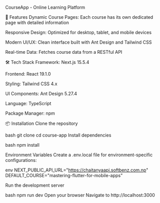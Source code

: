 CourseApp - Online Learning Platform

🚀 Features
Dynamic Course Pages: Each course has its own dedicated page with detailed information

Responsive Design: Optimized for desktop, tablet, and mobile devices

Modern UI/UX: Clean interface built with Ant Design and Tailwind CSS

Real-time Data: Fetches course data from a RESTful API

🛠 Tech Stack
Framework: Next.js 15.5.4

Frontend: React 19.1.0

Styling: Tailwind CSS 4.x

UI Components: Ant Design 5.27.4

Language: TypeScript

Package Manager: npm

📦 Installation
Clone the repository

bash
git clone <repository-url>
cd course-app
Install dependencies

bash
npm install

Environment Variables
Create a .env.local file for environment-specific configurations:

env
NEXT_PUBLIC_API_URL="https://chaitanyaapi.softbenz.com.np"
DEFAULT_COURSE="mastering-flutter-for-mobile-apps"

Run the development server

bash
npm run dev
Open your browser
Navigate to http://localhost:3000
